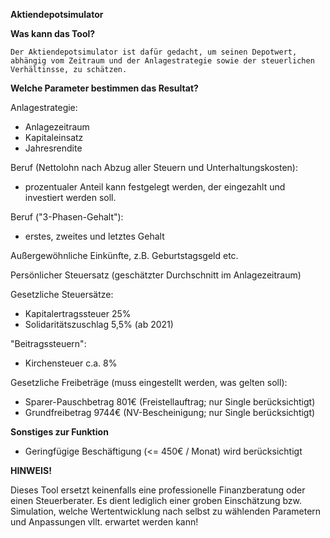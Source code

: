 **Aktiendepotsimulator**

**Was kann das Tool?**

`Der Aktiendepotsimulator ist dafür gedacht, um seinen Depotwert, abhängig vom Zeitraum und der Anlagestrategie sowie der steuerlichen Verhältinsse, zu schätzen.`

**Welche Parameter bestimmen das Resultat?**

Anlagestrategie:
- Anlagezeitraum
- Kapitaleinsatz
- Jahresrendite

Beruf (Nettolohn nach Abzug aller Steuern und Unterhaltungskosten):
- prozentualer Anteil kann festgelegt werden, der eingezahlt und investiert werden soll.

Beruf ("3-Phasen-Gehalt"):
- erstes, zweites und letztes Gehalt

Außergewöhnliche Einkünfte, z.B. Geburtstagsgeld etc.

Persönlicher Steuersatz (geschätzter Durchschnitt im Anlagezeitraum)

Gesetzliche Steuersätze:
- Kapitalertragssteuer 25%
- Solidaritätszuschlag 5,5% (ab 2021)

"Beitragssteuern":
- Kirchensteuer c.a. 8%

Gesetzliche Freibeträge (muss eingestellt werden, was gelten soll):
- Sparer-Pauschbetrag 801€ (Freistellauftrag; nur Single berücksichtigt)
- Grundfreibetrag 9744€ (NV-Bescheinigung; nur Single berücksichtigt)

**Sonstiges zur Funktion**
- Geringfügige Beschäftigung (<= 450€ / Monat) wird berücksichtigt

**HINWEIS!**

Dieses Tool ersetzt keinenfalls eine professionelle Finanzberatung oder einen Steuerberater.
Es dient lediglich einer groben Einschätzung bzw. Simulation, welche Wertentwicklung nach selbst zu wählenden Parametern und Anpassungen vllt. erwartet werden kann!